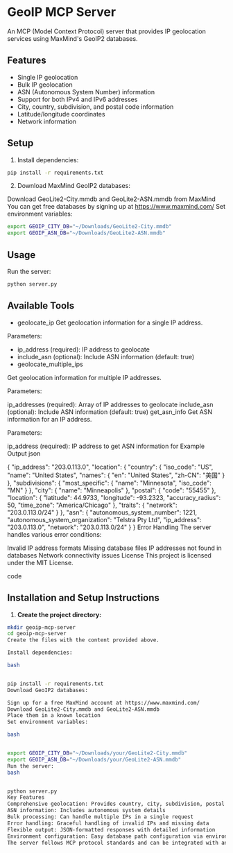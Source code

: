 # GeoIP MCP Server

An MCP (Model Context Protocol) server that provides IP geolocation services using MaxMind's GeoIP2 databases.

## Features

- Single IP geolocation
- Bulk IP geolocation
- ASN (Autonomous System Number) information
- Support for both IPv4 and IPv6 addresses
- City, country, subdivision, and postal code information
- Latitude/longitude coordinates
- Network information

## Setup

1. Install dependencies:
```bash
pip install -r requirements.txt
```

2. Download MaxMind GeoIP2 databases:

Download GeoLite2-City.mmdb and GeoLite2-ASN.mmdb from MaxMind
You can get free databases by signing up at https://www.maxmind.com/
Set environment variables:

```bash
export GEOIP_CITY_DB="~/Downloads/GeoLite2-City.mmdb"
export GEOIP_ASN_DB="~/Downloads/GeoLite2-ASN.mmdb"
```

## Usage
Run the server:

```bash
python server.py
```

## Available Tools
- geolocate_ip
Get geolocation information for a single IP address.

Parameters:

- ip_address (required): IP address to geolocate
- include_asn (optional): Include ASN information (default: true)
- geolocate_multiple_ips

Get geolocation information for multiple IP addresses.

Parameters:

ip_addresses (required): Array of IP addresses to geolocate
include_asn (optional): Include ASN information (default: true)
get_asn_info
Get ASN information for an IP address.

Parameters:

ip_address (required): IP address to get ASN information for
Example Output
json


{
  "ip_address": "203.0.113.0",
  "location": {
    "country": {
      "iso_code": "US",
      "name": "United States",
      "names": {
        "en": "United States",
        "zh-CN": "美国"
      }
    },
    "subdivisions": {
      "most_specific": {
        "name": "Minnesota",
        "iso_code": "MN"
      }
    },
    "city": {
      "name": "Minneapolis"
    },
    "postal": {
      "code": "55455"
    },
    "location": {
      "latitude": 44.9733,
      "longitude": -93.2323,
      "accuracy_radius": 50,
      "time_zone": "America/Chicago"
    },
    "traits": {
      "network": "203.0.113.0/24"
    }
  },
  "asn": {
    "autonomous_system_number": 1221,
    "autonomous_system_organization": "Telstra Pty Ltd",
    "ip_address": "203.0.113.0",
    "network": "203.0.113.0/24"
  }
}
Error Handling
The server handles various error conditions:

Invalid IP address formats
Missing database files
IP addresses not found in databases
Network connectivity issues
License
This project is licensed under the MIT License.

code



## Installation and Setup Instructions

1. **Create the project directory:**
```bash
mkdir geoip-mcp-server
cd geoip-mcp-server
Create the files with the content provided above.

Install dependencies:

bash


pip install -r requirements.txt
Download GeoIP2 databases:

Sign up for a free MaxMind account at https://www.maxmind.com/
Download GeoLite2-City.mmdb and GeoLite2-ASN.mmdb
Place them in a known location
Set environment variables:

bash


export GEOIP_CITY_DB="~/Downloads/your/GeoLite2-City.mmdb"
export GEOIP_ASN_DB="~/Downloads/your/GeoLite2-ASN.mmdb"
Run the server:
bash


python server.py
Key Features
Comprehensive geolocation: Provides country, city, subdivision, postal code, and coordinates
ASN information: Includes autonomous system details
Bulk processing: Can handle multiple IPs in a single request
Error handling: Graceful handling of invalid IPs and missing data
Flexible output: JSON-formatted responses with detailed information
Environment configuration: Easy database path configuration via environment variables
The server follows MCP protocol standards and can be integrated with any MCP-compatible client to provide IP geolocation services.